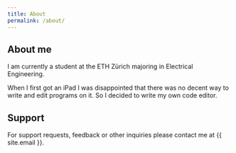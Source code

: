 ```yaml
---
title: About
permalink: /about/
---
```


## About me

I am currently a student at the ETH Zürich majoring in Electrical Engineering.

When I first got an iPad I was disappointed that there was no decent way to write and edit programs on it. So I decided to write my own code editor.

## Support

For support requests, feedback or other inquiries please
contact me at {{ site.email }}.
